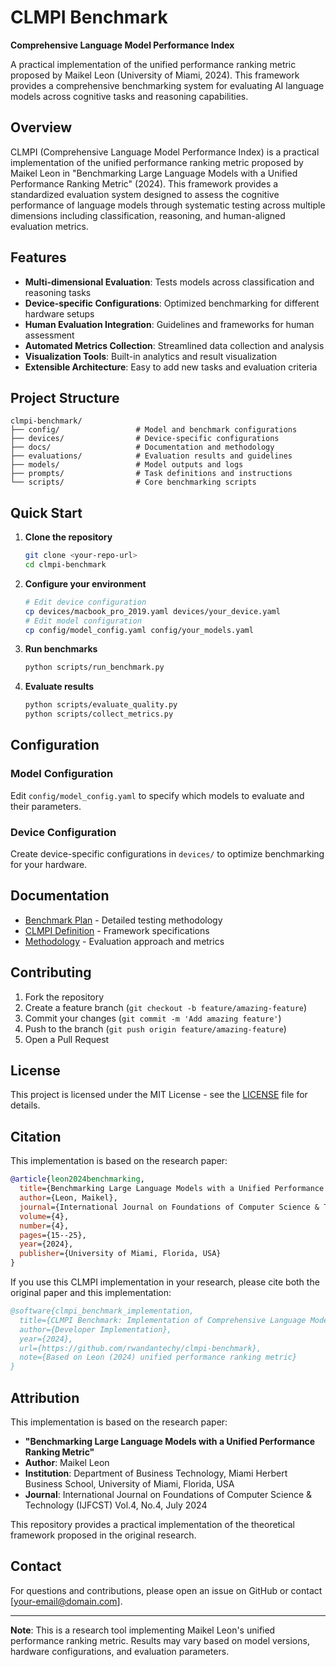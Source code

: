 # CLMPI Benchmark

**Comprehensive Language Model Performance Index**

A practical implementation of the unified performance ranking metric proposed by Maikel Leon (University of Miami, 2024). This framework provides a comprehensive benchmarking system for evaluating AI language models across cognitive tasks and reasoning capabilities.

## Overview

CLMPI (Comprehensive Language Model Performance Index) is a practical implementation of the unified performance ranking metric proposed by Maikel Leon in "Benchmarking Large Language Models with a Unified Performance Ranking Metric" (2024). This framework provides a standardized evaluation system designed to assess the cognitive performance of language models through systematic testing across multiple dimensions including classification, reasoning, and human-aligned evaluation metrics.

## Features

- **Multi-dimensional Evaluation**: Tests models across classification and reasoning tasks
- **Device-specific Configurations**: Optimized benchmarking for different hardware setups
- **Human Evaluation Integration**: Guidelines and frameworks for human assessment
- **Automated Metrics Collection**: Streamlined data collection and analysis
- **Visualization Tools**: Built-in analytics and result visualization
- **Extensible Architecture**: Easy to add new tasks and evaluation criteria

## Project Structure

```
clmpi-benchmark/
├── config/                 # Model and benchmark configurations
├── devices/                # Device-specific configurations
├── docs/                   # Documentation and methodology
├── evaluations/            # Evaluation results and guidelines
├── models/                 # Model outputs and logs
├── prompts/                # Task definitions and instructions
└── scripts/                # Core benchmarking scripts
```

## Quick Start

1. **Clone the repository**
   ```bash
   git clone <your-repo-url>
   cd clmpi-benchmark
   ```

2. **Configure your environment**
   ```bash
   # Edit device configuration
   cp devices/macbook_pro_2019.yaml devices/your_device.yaml
   # Edit model configuration
   cp config/model_config.yaml config/your_models.yaml
   ```

3. **Run benchmarks**
   ```bash
   python scripts/run_benchmark.py
   ```

4. **Evaluate results**
   ```bash
   python scripts/evaluate_quality.py
   python scripts/collect_metrics.py
   ```

## Configuration

### Model Configuration
Edit `config/model_config.yaml` to specify which models to evaluate and their parameters.

### Device Configuration
Create device-specific configurations in `devices/` to optimize benchmarking for your hardware.

## Documentation

- [Benchmark Plan](docs/benchmark_plan.md) - Detailed testing methodology
- [CLMPI Definition](docs/clmpi_definition.md) - Framework specifications
- [Methodology](docs/methodology.md) - Evaluation approach and metrics

## Contributing

1. Fork the repository
2. Create a feature branch (`git checkout -b feature/amazing-feature`)
3. Commit your changes (`git commit -m 'Add amazing feature'`)
4. Push to the branch (`git push origin feature/amazing-feature`)
5. Open a Pull Request

## License

This project is licensed under the MIT License - see the [LICENSE](LICENSE) file for details.

## Citation

This implementation is based on the research paper:

```bibtex
@article{leon2024benchmarking,
  title={Benchmarking Large Language Models with a Unified Performance Ranking Metric},
  author={Leon, Maikel},
  journal={International Journal on Foundations of Computer Science & Technology},
  volume={4},
  number={4},
  pages={15--25},
  year={2024},
  publisher={University of Miami, Florida, USA}
}
```

If you use this CLMPI implementation in your research, please cite both the original paper and this implementation:

```bibtex
@software{clmpi_benchmark_implementation,
  title={CLMPI Benchmark: Implementation of Comprehensive Language Model Performance Index},
  author={Developer Implementation},
  year={2024},
  url={https://github.com/rwandantechy/clmpi-benchmark},
  note={Based on Leon (2024) unified performance ranking metric}
}
```

## Attribution

This implementation is based on the research paper:
- **"Benchmarking Large Language Models with a Unified Performance Ranking Metric"**
- **Author**: Maikel Leon
- **Institution**: Department of Business Technology, Miami Herbert Business School, University of Miami, Florida, USA
- **Journal**: International Journal on Foundations of Computer Science & Technology (IJFCST) Vol.4, No.4, July 2024

This repository provides a practical implementation of the theoretical framework proposed in the original research.

## Contact

For questions and contributions, please open an issue on GitHub or contact [your-email@domain.com].

---

**Note**: This is a research tool implementing Maikel Leon's unified performance ranking metric. Results may vary based on model versions, hardware configurations, and evaluation parameters.
